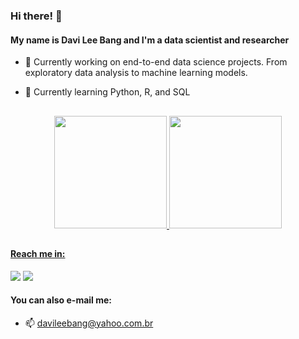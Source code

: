 ### Hi there! 👋
#### My name is Davi Lee Bang and I'm a data scientist and researcher 

- 🔭 Currently working on end-to-end data science projects. From exploratory data analysis to machine learning models.

- 🌱 Currently learning Python, R, and SQL 

##

<div align="center">
  <a href="https://github.com/dleebang">
  <img height="180em" src="https://github-readme-stats.vercel.app/api?username=dleebang&show_icons=true&theme=radical&include_all_commits=true&count_private=true"/>
  <img height="180em" src="https://github-readme-stats.vercel.app/api/top-langs/?username=dleebang&layout=compact&langs_count=7&theme=radical"/>
</div>

##

#### Reach me in:

<div> 
  <a href="https://www.instagram.com/davileebang/" target="_blank"><img src="https://img.shields.io/badge/-Instagram-%23E4405F?style=for-the-badge&logo=instagram&logoColor=white" target="_blank"></a>
  <a href="https://www.linkedin.com/in/davileebang/" target="_blank"><img src="https://img.shields.io/badge/-LinkedIn-%230077B5?style=for-the-badge&logo=linkedin&logoColor=white" target="_blank"></a> 
</div>

#### You can also e-mail me:

- 📫 davileebang@yahoo.com.br
